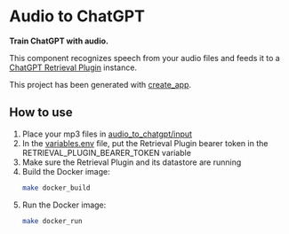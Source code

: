 # Audio to ChatGPT

**Train ChatGPT with audio.**

This component recognizes speech from your audio files and feeds it to a 
[ChatGPT Retrieval Plugin](https://github.com/openai/chatgpt-retrieval-plugin) instance.

This project has been generated with [create_app](https://github.com/application-creators/create_app).


## How to use

1. Place your mp3 files in [audio_to_chatgpt/input](/audio_to_chatgpt/input)
2. In the [variables.env](/variables.env) file, put the Retrieval Plugin bearer token in the RETRIEVAL_PLUGIN_BEARER_TOKEN variable
3. Make sure the Retrieval Plugin and its datastore are running
4. Build the Docker image:
    ```bash
   make docker_build
    ```
5. Run the Docker image:
    ```bash
   make docker_run
    ```
